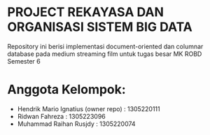 # PROJECT REKAYASA DAN ORGANISASI SISTEM BIG DATA
Repository ini berisi implementasi document-oriented dan columnar database pada medium streaming film untuk tugas besar MK ROBD Semester 6

# Anggota Kelompok:
* Hendrik Mario Ignatius (owner repo) : 1305220111
* Ridwan Fahreza : 1305223096
* Muhammad Raihan Rusjdy : 1305220074
